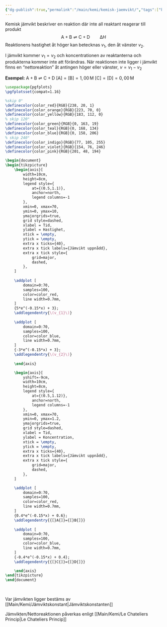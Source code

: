 ```yaml
---
{"dg-publish":true,"permalink":"/main/kemi/kemisk-jaemvikt/","tags":["kemi"]}
---
```


Kemisk jämvikt beskriver en reaktion där inte all reaktant reagerar till produkt
$$
\mathrm{A+B}\rightleftharpoons \mathrm{C+D}\qquad\mathrm{\Delta}H
$$
Reaktionens hastighet åt höger kan betecknas $v_{1}$, den åt vänster $v_{2}$.

I jämvikt kommer $v_{1}=v_{2}$ och koncentrationen av reaktanterna och produkterna kommer inte att förändras. När reaktionen inte ligger i jämvikt finns en “nettoreaktion” åt antingen höger eller vänster, $v=v_{1}-v_{2}$

**Exempel:**  $\mathrm{A+B}\rightleftharpoons \mathrm{C+D}$
$[\mathrm{A}]=[\mathrm{B}]=1{,}00\,\mathrm{M}$
$[\mathrm{C}]=[\mathrm{D}]=0{,}00\,\mathrm{M}$
```tikz
\usepackage{pgfplots}
\pgfplotsset{compat=1.16}

%skip 0°
\definecolor{color_red}{RGB}{238, 20, 1}
\definecolor{color_orange}{RGB}{223, 70, 0}
\definecolor{color_yellow}{RGB}{183, 112, 0}
% skip 120°
\definecolor{color_green}{RGB}{0, 163, 19}
\definecolor{color_teal}{RGB}{0, 168, 134}
\definecolor{color_blue}{RGB}{0, 158, 206}
% skip 240°
\definecolor{color_indigo}{RGB}{77, 105, 255}
\definecolor{color_violet}{RGB}{154, 76, 246}
\definecolor{color_pink}{RGB}{201, 48, 194}

\begin{document}
\begin{tikzpicture}
	\begin{axis}[
		width=10cm,
		height=8cm,
	    legend style={
			at={(0.5,1.1)},
			anchor=north,
			legend columns=-1
		},
	    xmin=0, xmax=70,
	    ymin=0, ymax=10,
		ymajorgrids=true,
		grid style=dashed,
		xlabel = Tid,
		ylabel = Hastighet,
		xtick = \empty,
		ytick = \empty,
		extra x ticks={40},
		extra x tick labels={Jämvikt uppnådd},
		extra x tick style={
			grid=major, 
			dashed,
		},
	]
	
	\addplot [
	    domain=0:70, 
	    samples=100, 
	    color=color_red,
	    line width=0.7mm,
	]
	{5*e^(-0.15*x) + 3};
	\addlegendentry{\(v_{1}\)}
	
	\addplot [
	    domain=0:70, 
	    samples=100, 
	    color=color_blue,
	    line width=0.7mm,
	]
	{-3*e^(-0.15*x) + 3};
	\addlegendentry{\(v_{2}\)}
	
	\end{axis}

	\begin{axis}[
		yshift=-9cm,
		width=10cm,
		height=8cm,
	    legend style={
			at={(0.5,1.12)},
			anchor=north,
			legend columns=-1
		},
	    xmin=0, xmax=70,
	    ymin=0, ymax=1.2,
		ymajorgrids=true,
		grid style=dashed,
		xlabel = Tid,
		ylabel = Koncentration,
		xtick = \empty,
		ytick = \empty,
		extra x ticks={40},
		extra x tick labels={Jämvikt uppnådd},
		extra x tick style={
			grid=major, 
			dashed,
		},
	]

	\addplot [
	    domain=0:70, 
	    samples=100, 
	    color=color_red,
	    line width=0.7mm,
	]
	{0.4*e^(-0.15*x) + 0.6};
	\addlegendentry{{[}A{]}={[}B{]}}
	
	\addplot [
	    domain=0:70, 
	    samples=100, 
	    color=color_blue,
	    line width=0.7mm,
	]
	{-0.4*e^(-0.15*x) + 0.4};
	\addlegendentry{{[}C{]}={[}D{]}}

	\end{axis}
\end{tikzpicture}
\end{document}
```

<br>

Var jämvikten ligger bestäms av [[Main/Kemi/Jämviktskonstant\|Jämviktskonstanten]]

Jämvikten/Nettoreaktionen påverkas enligt [[Main/Kemi/Le Chateliers Princip\|Le Chateliers Princip]]
